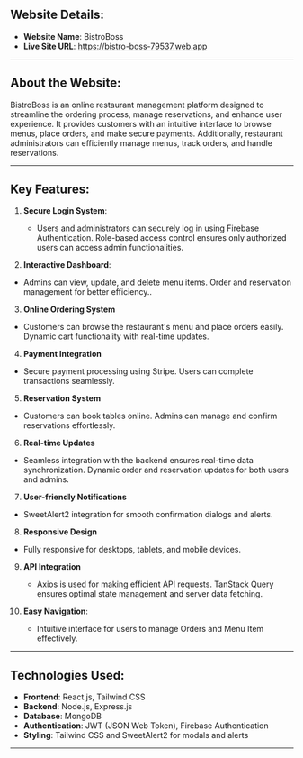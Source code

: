 
## Website Details:
- **Website Name**: BistroBoss 
- **Live Site URL**: https://bistro-boss-79537.web.app
---

## About the Website:
BistroBoss is an online restaurant management platform designed to streamline the ordering process, manage reservations, and enhance user experience. It provides customers with an intuitive interface to browse menus, place orders, and make secure payments. Additionally, restaurant administrators can efficiently manage menus, track orders, and handle reservations.

---

## Key Features:

1. **Secure Login System**:

   - Users and administrators can securely log in using Firebase Authentication.
     Role-based access control ensures only authorized users can access admin functionalities. 

2. **Interactive Dashboard**:

- Admins can view, update, and delete menu items.
  Order and reservation management for better efficiency..


3. **Online Ordering System**

- Customers can browse the restaurant's menu and place orders easily.
  Dynamic cart functionality with real-time updates.

4. **Payment Integration**

  - Secure payment processing using Stripe.
    Users can complete transactions seamlessly.

5. **Reservation System**
 - Customers can book tables online.
   Admins can manage and confirm reservations effortlessly.

6. **Real-time Updates**
  - Seamless integration with the backend ensures real-time data synchronization.
    Dynamic order and reservation updates for both users and admins.

7. **User-friendly Notifications**

  - SweetAlert2 integration for smooth confirmation dialogs and alerts.

8. **Responsive Design**

  - Fully responsive for desktops, tablets, and mobile devices.

9. **API Integration**

   - Axios is used for making efficient API requests.
     TanStack Query ensures optimal state management and server data fetching.

10. **Easy Navigation**:
    - Intuitive interface for users to manage Orders and Menu Item effectively.

---


## Technologies Used:
- **Frontend**: React.js, Tailwind CSS
- **Backend**: Node.js, Express.js
- **Database**: MongoDB
- **Authentication**: JWT (JSON Web Token), Firebase Authentication
- **Styling**: Tailwind CSS and SweetAlert2 for modals and alerts

---
